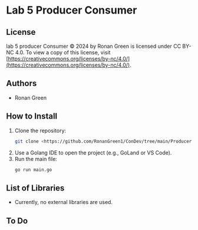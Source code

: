 # Lab 5 Producer Consumer

## License
lab 5 producer Consumer © 2024 by Ronan Green is licensed under CC BY-NC 4.0. To view a copy of this license, visit [https://creativecommons.org/licenses/by-nc/4.0/](https://creativecommons.org/licenses/by-nc/4.0/).

## Authors
- Ronan Green

## How to Install
1. Clone the repository:
   ```sh
   git clone <https://github.com/RonanGreen1/ConDev/tree/main/Producer%20Consumer>
   ```
2. Use a Golang IDE to open the project (e.g., GoLand or VS Code).
3. Run the main file:
   ```sh
   go run main.go
   ```

## List of Libraries
- Currently, no external libraries are used.

## To Do
